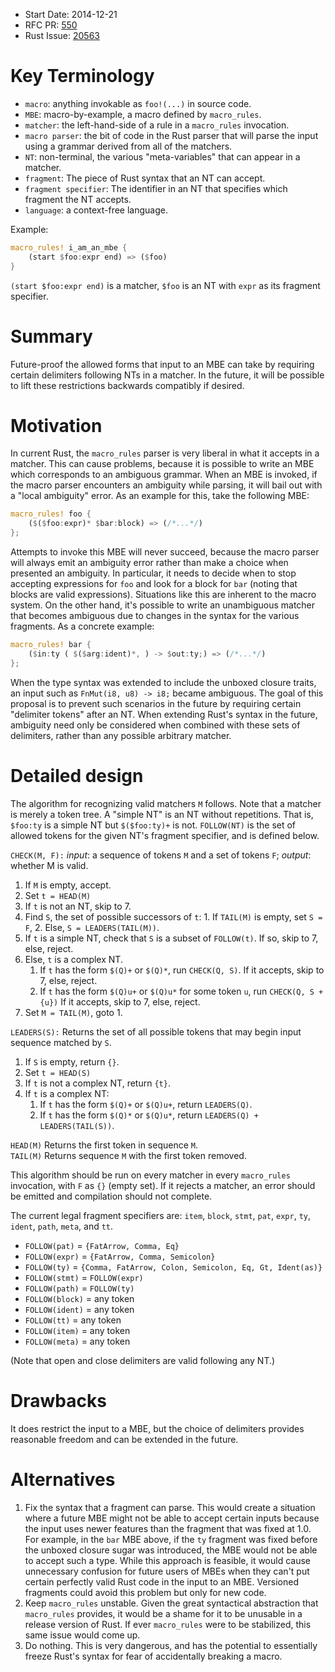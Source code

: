- Start Date: 2014-12-21
- RFC PR: [550](https://github.com/rust-lang/rfcs/pull/550)
- Rust Issue: [20563](https://github.com/rust-lang/rust/pull/20563)

# Key Terminology

- `macro`: anything invokable as `foo!(...)` in source code.
- `MBE`: macro-by-example, a macro defined by `macro_rules`.
- `matcher`: the left-hand-side of a rule in a `macro_rules` invocation.
- `macro parser`: the bit of code in the Rust parser that will parse the input
  using a grammar derived from all of the matchers.
- `NT`: non-terminal, the various "meta-variables" that can appear in a matcher.
- `fragment`: The piece of Rust syntax that an NT can accept.
- `fragment specifier`: The identifier in an NT that specifies which fragment
  the NT accepts.
- `language`: a context-free language.

Example:

```rust
macro_rules! i_am_an_mbe {
    (start $foo:expr end) => ($foo)
}
```

`(start $foo:expr end)` is a matcher, `$foo` is an NT with `expr` as its
fragment specifier.

# Summary

Future-proof the allowed forms that input to an MBE can take by requiring
certain delimiters following NTs in a matcher. In the future, it will be
possible to lift these restrictions backwards compatibly if desired.

# Motivation

In current Rust, the `macro_rules` parser is very liberal in what it accepts
in a matcher. This can cause problems, because it is possible to write an
MBE which corresponds to an ambiguous grammar. When an MBE is invoked, if the
macro parser encounters an ambiguity while parsing, it will bail out with a
"local ambiguity" error. As an example for this, take the following MBE:

```rust
macro_rules! foo {
    ($($foo:expr)* $bar:block) => (/*...*/)
};
```

Attempts to invoke this MBE will never succeed, because the macro parser
will always emit an ambiguity error rather than make a choice when presented
an ambiguity. In particular, it needs to decide when to stop accepting
expressions for `foo` and look for a block for `bar` (noting that blocks are
valid expressions). Situations like this are inherent to the macro system. On
the other hand, it's possible to write an unambiguous matcher that becomes
ambiguous due to changes in the syntax for the various fragments. As a
concrete example:

```rust
macro_rules! bar {
    ($in:ty ( $($arg:ident)*, ) -> $out:ty;) => (/*...*/)
};
```

When the type syntax was extended to include the unboxed closure traits,
an input such as `FnMut(i8, u8) -> i8;` became ambiguous. The goal of this
proposal is to prevent such scenarios in the future by requiring certain
"delimiter tokens" after an NT. When extending Rust's syntax in the future,
ambiguity need only be considered when combined with these sets of delimiters,
rather than any possible arbitrary matcher.

# Detailed design

The algorithm for recognizing valid matchers `M` follows. Note that a matcher
is merely a token tree. A "simple NT" is an NT without repetitions. That is,
`$foo:ty` is a simple NT but `$($foo:ty)+` is not. `FOLLOW(NT)` is the set of
allowed tokens for the given NT's fragment specifier, and is defined below.

`CHECK(M, F):` *input*: a sequence of tokens `M` and a set of tokens `F`; *output*: whether M is valid.
  1. If `M` is empty, accept.
  2. Set `t = HEAD(M)`
  3. If `t` is not an NT, skip to 7.
  4. Find `S`, the set of possible successors of `t`:
    1. If `TAIL(M)` is empty, set `S = F`,
    2. Else, `S = LEADERS(TAIL(M))`.
  5. If `t` is a simple NT, check that `S` is a subset of `FOLLOW(t)`.
     If so, skip to 7, else, reject.       
  6. Else, `t` is a complex NT.
      1. If `t` has the form `$(Q)+` or `$(Q)*`, run `CHECK(Q, S)`. 
         If it accepts, skip to 7, else, reject.
      2. If `t` has the form `$(Q)u+` or `$(Q)u*` for some token `u`, 
         run `CHECK(Q, S + {u})` If it accepts, skip to 7, else, reject.
  7. Set `M = TAIL(M)`, goto 1.

`LEADERS(S):` Returns the set of all possible tokens that may begin input sequence matched by `S`.
  1. If `S` is empty, return `{}`.
  2. Set `t = HEAD(S)`
  3. If `t` is not a complex NT, return `{t}`.
  4. If `t` is a complex NT:
     1. If `t` has the form `$(Q)+` or `$(Q)u+`, return `LEADERS(Q)`.
     2. If `t` has the form `$(Q)*` or `$(Q)u*`, return `LEADERS(Q) + LEADERS(TAIL(S))`.

`HEAD(M)` Returns the first token in sequence `M`.  
`TAIL(M)` Returns sequence `M` with the first token removed.

This algorithm should be run on every matcher in every `macro_rules`
invocation, with `F` as `{}` (empty set). If it rejects a matcher, an error should be
emitted and compilation should not complete.

The current legal fragment specifiers are: `item`, `block`, `stmt`, `pat`,
`expr`, `ty`, `ident`, `path`, `meta`, and `tt`.

- `FOLLOW(pat)` = `{FatArrow, Comma, Eq}`
- `FOLLOW(expr)` = `{FatArrow, Comma, Semicolon}`
- `FOLLOW(ty)` = `{Comma, FatArrow, Colon, Semicolon, Eq, Gt, Ident(as)}`
- `FOLLOW(stmt)` = `FOLLOW(expr)`
- `FOLLOW(path)` = `FOLLOW(ty)`
- `FOLLOW(block)` = any token
- `FOLLOW(ident)` = any token
- `FOLLOW(tt)` = any token
- `FOLLOW(item)` = any token
- `FOLLOW(meta)` = any token

(Note that open and close delimiters are valid following any NT.)

# Drawbacks

It does restrict the input to a MBE, but the choice of delimiters provides
reasonable freedom and can be extended in the future.

# Alternatives

1. Fix the syntax that a fragment can parse. This would create a situation
   where a future MBE might not be able to accept certain inputs because the
   input uses newer features than the fragment that was fixed at 1.0. For
   example, in the `bar` MBE above, if the `ty` fragment was fixed before the
   unboxed closure sugar was introduced, the MBE would not be able to accept
   such a type. While this approach is feasible, it would cause unnecessary
   confusion for future users of MBEs when they can't put certain perfectly
   valid Rust code in the input to an MBE. Versioned fragments could avoid
   this problem but only for new code.
2. Keep `macro_rules` unstable. Given the great syntactical abstraction that
   `macro_rules` provides, it would be a shame for it to be unusable in a
   release version of Rust. If ever `macro_rules` were to be stabilized, this
   same issue would come up.
3. Do nothing. This is very dangerous, and has the potential to essentially
   freeze Rust's syntax for fear of accidentally breaking a macro.
